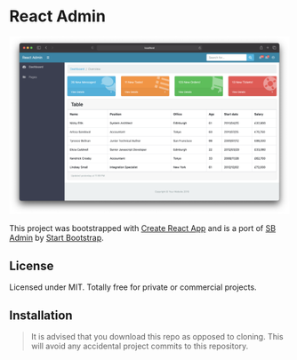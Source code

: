# React Admin

![alt text](./docs/preview.png "React Admin Preview")

This project was bootstrapped with [Create React App](https://github.com/facebook/create-react-app) and is a port of [SB Admin](https://github.com/StartBootstrap/startbootstrap-sb-admin/tree/35a0cb5b69fd7630a2b587bd6b063b75f17f3721) by [Start Bootstrap](https://startbootstrap.com).

## License

Licensed under MIT. Totally free for private or commercial projects.

## Installation

> It is advised that you download this repo as opposed to cloning. This will avoid any accidental project commits to this repository.
